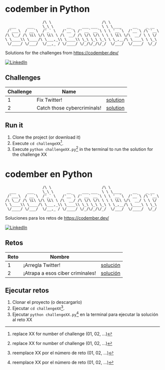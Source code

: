 # codember in Python
```
                 /\ \                       /\ \
  ___     ___    \_\ \      __     ___ ___  \ \ \____     __    _ __
 /'___\  / __`\  /'_` \   /'__`\ /' __` __`\ \ \ '__`\  /'__`\ /\`'__\
/\ \__/ /\ \L\ \/\ \L\ \ /\  __/ /\ \/\ \/\ \ \ \ \L\ \/\  __/ \ \ \/
\ \____\\ \____/\ \___,_\\ \____\\ \_\ \_\ \_\ \ \_,__/\ \____\ \ \_\
 \/____/ \/___/  \/__,_ / \/____/ \/_/\/_/\/_/  \/___/  \/____/  \/_/
```
Solutions for the challenges from https://codember.dev/

[![LinkedIn](https://img.shields.io/badge/linkedin-%230077B5.svg?style=for-the-badge&logo=linkedin&logoColor=white)](https://www.linkedin.com/in/andres-betancurt)


## Challenges

| Challenge     | Name                        |                                          |
| ------------- | --------------------------- | ---------------------------------------- |
| 1             | Fix Twitter!                | [solution](./challenge01/challenge01.py) |
| 2             | Catch those cybercriminals! | [solution](./challenge02/challenge02.py) |

## Run it
1. Clone the project (or download it)
2. Execute `cd challengeXX`[^1].
3. Execute `python challengeXX.py`[^1] in the terminal to run the solution for the challenge XX

[^1]: replace XX for number of challenge (01, 02, ...)


# codember en Python
```
                 /\ \                       /\ \
  ___     ___    \_\ \      __     ___ ___  \ \ \____     __    _ __
 /'___\  / __`\  /'_` \   /'__`\ /' __` __`\ \ \ '__`\  /'__`\ /\`'__\
/\ \__/ /\ \L\ \/\ \L\ \ /\  __/ /\ \/\ \/\ \ \ \ \L\ \/\  __/ \ \ \/
\ \____\\ \____/\ \___,_\\ \____\\ \_\ \_\ \_\ \ \_,__/\ \____\ \ \_\
 \/____/ \/___/  \/__,_ / \/____/ \/_/\/_/\/_/  \/___/  \/____/  \/_/
```
Soluciones para los retos de https://codember.dev/

[![LinkedIn](https://img.shields.io/badge/linkedin-%230077B5.svg?style=for-the-badge&logo=linkedin&logoColor=white)](https://www.linkedin.com/in/andres-betancurt)


## Retos

| Reto          | Nombre                           |                                          |
| ------------- | -------------------------------- | ---------------------------------------- |
| 1             | ¡Arregla Twitter!                | [solución](./challenge01/challenge01.py) |
| 2             | ¡Atrapa a esos ciber criminales! | [solución](./challenge02/challenge02.py) |

## Ejecutar retos
1. Clonar el proyecto (o descargarlo)
2. Ejecutar `cd challengeXX`[^2].
3. Ejecutar `python challengeXX.py`[^2] en la terminal para ejecutar la solución al reto XX

[^2]: reemplace XX por el número de reto (01, 02, ...)

